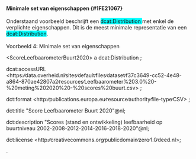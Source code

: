 #### Minimale set van eigenschappen {#1FE21067}
Onderstaand voorbeeld beschrijft een <span style='background-color: cyan;'>dcat:Distribution </span>met enkel de verplichte eigenschappen. Dit is de meest minimale representatie van een <span style='background-color: cyan;'>dcat:Distribution</span>.
<br/>
<br/>
Voorbeeld 4: Minimale set van eigenschappen
<aside class='example'><p id='5257B1E5'>&lt;ScoreLeefbaarometerBuurt2020&gt; a dcat:Distribution ;<p id='09507E41'>    dcat:accessURL &lt;https:∕∕data.overheid.nl∕sites∕default∕files∕dataset∕f37c3649-cc52-4e48-a864-870ae42807a2∕resources∕Leefbaarometer%203.0%20-%20meting%202020%20-%20scores%20buurt.csv&gt; ;<p id='700831D7'>    dct:format &lt;http:∕∕publications.europa.eu∕resource∕authority∕file-type∕CSV&gt; ;<p id='056D0816'>    dct:title "Score Leefbaarometer Buurt 2020"@nl;<p id='42DBD496'>    dct:description "Scores (stand en ontwikkeling) leefbaarheid op buurtniveau 2002-2008-2012-2014-2016-2018-2020"@nl;<p id='067758DC'>    dct:license &lt;http:∕∕creativecommons.org∕publicdomain∕zero∕1.0∕deed.nl&gt;;<p id='01F0E188'>.</aside>

